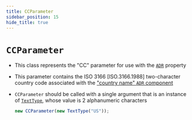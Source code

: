```yaml
---
title: CCParameter
sidebar_position: 15
hide_title: true
---
```


# `CCParameter`

- This class represents the "CC" parameter for use with the
  [`ADR`](/documentation/properties/adrproperty) property

- This parameter contains the ISO 3166 [ISO.3166.1988] two-character country
  code associated with the ["country name" `ADR`
  component](/documentation/values/specialvaluetype)

- `CCParameter` should be called with a single argument that is an instance of
  [`TextType`](/documentation/values/texttype-and-textlisttype), whose value is
  2 alphanumeric characters

  ```js
  new CCParameter(new TextType("US"));
  ```
